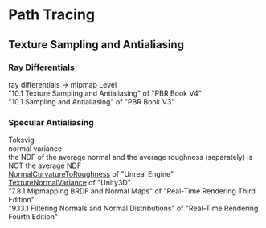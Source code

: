 # Path Tracing  

## Texture Sampling and Antialiasing  

### Ray Differentials  

ray differentials -> mipmap Level   
"10.1 Texture Sampling and Antialiasing" of "PBR Book V4"  
"10.1 Sampling and Antialiasing" of "PBR Book V3"  

### Specular Antialiasing  

Toksvig   
normal variance  
the NDF of the average normal and the average roughness (separately) is NOT the average NDF  
[NormalCurvatureToRoughness](https://github.com/EpicGames/UnrealEngine/blob/4.27/Engine/Shaders/Private/BasePassPixelShader.usf#L67) of "Unreal Engine"  
[TextureNormalVariance](https://github.com/Unity-Technologies/Graphics/blob/v10.8.1/com.unity.render-pipelines.core/ShaderLibrary/CommonMaterial.hlsl#L214) of "Unity3D"  
"7.8.1 Mipmapping BRDF and Normal Maps" of "Real-Time Rendering Third Edition"  
"9.13.1 Filtering Normals and Normal Distributions" of "Real-Time Rendering Fourth Edition"  
